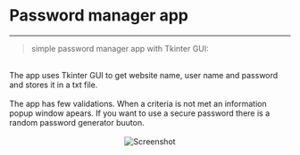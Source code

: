 # **Password manager app**
___
> simple password manager app with Tkinter GUI:
<br>
<a>The app uses Tkinter GUI to get website name, user name and password and stores it in a txt file. </a>
<br>
<br>
<a> The app has few validations. When a criteria is not met an information popup window apears. If you want to use a secure password there is a random password generator buuton. </a>
<br></br>
<div id="screenshot" align="center">
<a>
  <img src="https://github.com/DelyanNikolov/Small_Projects/assets/145500850/ceab2738-b856-402b-905b-fdf58f87118a" alt="Screenshot" align="center">
</a>
